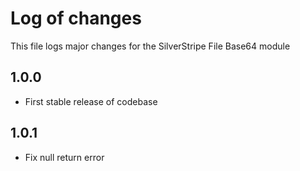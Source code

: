# Log of changes

This file logs major changes for the SilverStripe
File Base64 module

## 1.0.0

* First stable release of codebase

## 1.0.1

* Fix null return error